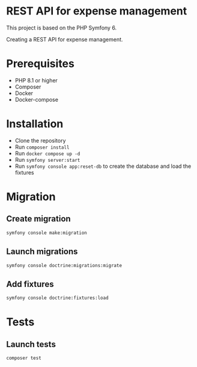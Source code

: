 # REST API for expense management

This project is based on the PHP Symfony 6.

Creating a REST API for expense management.

# Prerequisites

- PHP 8.1 or higher
- Composer
- Docker
- Docker-compose

# Installation

- Clone the repository
- Run `composer install`
- Run `docker compose up -d`
- Run `symfony server:start`
- Run `symfony console app:reset-db` to create the database and load the fixtures

# Migration

## Create migration

```bash
symfony console make:migration
```

## Launch migrations

```bash
symfony console doctrine:migrations:migrate
```

## Add fixtures

```bash
symfony console doctrine:fixtures:load
```

# Tests

## Launch tests

```bash
composer test
```
